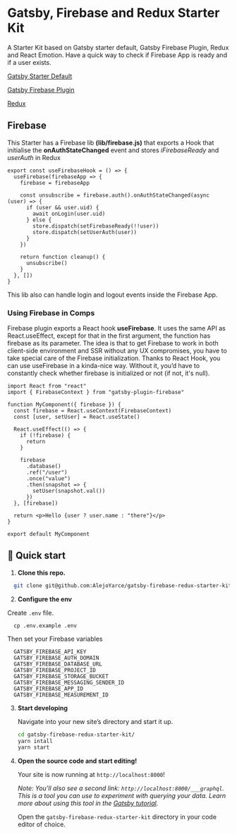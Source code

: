 # Gatsby, Firebase and Redux Starter Kit
A Starter Kit based on Gatsby starter default, Gatsby Firebase Plugin, Redux and React Emotion. Have a quick way to check if Firebase App is ready and if a user exists.

[Gatsby Starter Default](https://www.gatsbyjs.org/starters/gatsbyjs/gatsby-starter-default/)

[Gatsby Firebase Plugin](https://www.gatsbyjs.org/packages/gatsby-plugin-firebase/)

[Redux](https://github.com/reduxjs/react-redux)

## Firebase
This Starter has a Firebase lib **(lib/firebase.js)** that exports a Hook that initialise the **onAuthStateChanged** event and stores *iFirebaseReady* and *userAuth* in Redux
```
export const useFirebaseHook = () => {
  useFirebase(firebaseApp => {
    firebase = firebaseApp

    const unsubscribe = firebase.auth().onAuthStateChanged(async (user) => {
      if (user && user.uid) {
        await onLogin(user.uid)
      } else {
        store.dispatch(setFirebaseReady(!!user))
        store.dispatch(setUserAuth(user))
      }
    })

    return function cleanup() {
      unsubscribe()
    }
  }, [])
}
```
This lib also can handle login and logout events inside the Firebase App.

### Using Firebase in Comps
Firebase plugin exports a React hook **useFirebase**. It uses the same API as React.useEffect, except for that in the first argument, the function has firebase as its parameter.
The idea is that to get Firebase to work in both client-side environment and SSR without any UX compromises, you have to take special care of the Firebase initialization. Thanks to React Hook, you can use useFirebase in a kinda-nice way. Without it, you’d have to constantly check whether firebase is initialized or not (if not, it's null).
```
import React from "react"
import { FirebaseContext } from "gatsby-plugin-firebase"

function MyComponent({ firebase }) {
  const firebase = React.useContext(FirebaseContext)
  const [user, setUser] = React.useState()

  React.useEffect(() => {
    if (!firebase) {
      return
    }
    
    firebase
      .database()
      .ref("/user")
      .once("value")
      .then(snapshot => {
        setUser(snapshot.val())
      })
  }, [firebase])

  return <p>Hello {user ? user.name : "there"}</p>
}

export default MyComponent
```

## 🚀 Quick start

1.  **Clone this repo.**

  ```sh
    git clone git@github.com:AlejoYarce/gatsby-firebase-redux-starter-kit.git
  ```

2. **Configure the env**

  Create `.env` file.

  ```shell
    cp .env.example .env
  ```

  Then set your Firebase variables
  ```
    GATSBY_FIREBASE_API_KEY
    GATSBY_FIREBASE_AUTH_DOMAIN
    GATSBY_FIREBASE_DATABASE_URL
    GATSBY_FIREBASE_PROJECT_ID
    GATSBY_FIREBASE_STORAGE_BUCKET
    GATSBY_FIREBASE_MESSAGING_SENDER_ID
    GATSBY_FIREBASE_APP_ID
    GATSBY_FIREBASE_MEASUREMENT_ID
  ```

3.  **Start developing**

    Navigate into your new site’s directory and start it up.

    ```sh
    cd gatsby-firebase-redux-starter-kit/
    yarn intall
    yarn start
    ```

4.  **Open the source code and start editing!**

    Your site is now running at `http://localhost:8000`!

    _Note: You'll also see a second link: _`http://localhost:8000/___graphql`_. This is a tool you can use to experiment with querying your data. Learn more about using this tool in the [Gatsby tutorial](https://www.gatsbyjs.org/tutorial/part-five/#introducing-graphiql)._

    Open the `gatsby-firebase-redux-starter-kit` directory in your code editor of choice.
